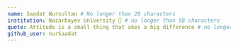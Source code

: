 ```yaml
---
name: Saadat Nursultan # No longer than 28 characters
institution: Nazarbayev University 🚩 # no longer than 58 characters
quote: Attitude is a small thing that akes a big difference # no longer than 100 characters, avoid using quotes(") to guarantee the format remains the same.
github_user: nurSaadat
---
```

